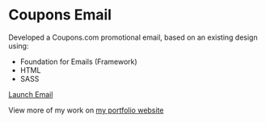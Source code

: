 # Coupons Email

Developed a Coupons.com promotional email, based on an existing design using:

- Foundation for Emails (Framework)
- HTML
- SASS

[Launch Email](https://shakena.dev/coupons.html)  

View more of my work on [my portfolio website](https://www.shakena.dev)  
